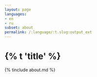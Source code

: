```yaml
---
layout: page
languages:
- en
- ru
subset: about
permalink: /:language/:t.slug:output_ext
---
```

# {% t 'title' %}
{% tinclude about.md %}
